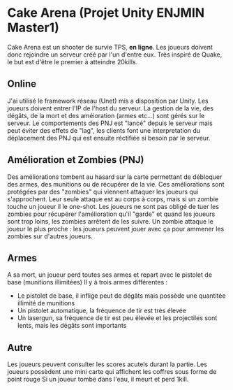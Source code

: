 # Cake Arena (Projet Unity ENJMIN Master1)

Cake Arena est un shooter de survie TPS, **en ligne**. Les joueurs doivent donc rejoindre un serveur créé par l'un d'entre eux.
Très inspiré de Quake, le but est d'être le premier à atteindre 20kills.

## Online
J'ai utilisé le framework réseau (Unet) mis a disposition par Unity.
Les joueurs doivent entrer l'IP de l'host du serveur.
La gestion de la vie, des dégâts, de la mort et des améioration (armes etc...) sont gérés sur le serveur.
Le comportements des PNJ est "lancé" depuis le serveur mais peut éviter des effets de "lag", les clients font une interpretation du déplacement des PNJ qui est ensuite réctifiée si besoin par le serveur.

## Amélioration et Zombies (PNJ)
Des améliorations tombent au hasard sur la carte permettant de débloquer des armes, des munitions ou de récupérer de la vie.
Ces améliorations sont protégées par des "zombies" qui viennent attaquer les joueurs qui s'approchent.
Leur seule attaque est au corps à corps, mais si un zombie touche un joueur il le one-shot.
Les joueurs ne sont pas obligé de tuer les zombies pour récupérer l'amélioration qu'il "garde" et quand les joueurs sont trop loins, les zombies arrêtent de les suivre.
Un zombie attaque le joueur le plus proche : les joueurs peuvent jouer avec ça pour ammener les zombies sur d'autres joueurs.

## Armes
A sa mort, un joueur perd toutes ses armes et repart avec le pistolet de base (munitions illimitées)
Il y à trois armes différentes :
* Le pistolet de base, il inflige peut de dégâts mais possède une quantitée illimité de munitions
* Un pistolet automatique, la fréquence de tir est très élevée
* Un lasergun, sa fréquence de tir est peu élevée et les projectiles sont lents, mais les dégâts sont importants

## Autre
Les joueurs peuvent consulter les scores acutels durant la partie.
Les joueurs possèdent une mini carte qui affichent les coffres sous forme de point rouge
Si un joueur tombe dans l'eau, il meurt et perd 1kill.
